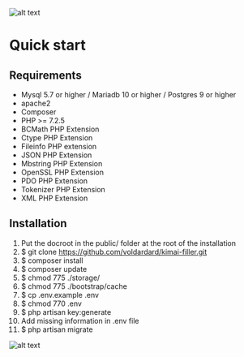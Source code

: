 
![alt text](https://i.ibb.co/wKP9Bd7/Firefox-Screenshot-2021-01-02-T13-59-03-744-Z.png)


# Quick start
## Requirements
* Mysql 5.7 or higher / Mariadb 10 or higher / Postgres 9 or higher
* apache2
* Composer
* PHP >= 7.2.5
* BCMath PHP Extension
* Ctype PHP Extension
* Fileinfo PHP extension
* JSON PHP Extension
* Mbstring PHP Extension
* OpenSSL PHP Extension
* PDO PHP Extension
* Tokenizer PHP Extension
* XML PHP Extension

## Installation
1) Put the docroot in the public/ folder at the root of the installation
1) $ git clone https://github.com/voldardard/kimai-filler.git
1) $ composer install
1) $ composer update
1) $ chmod 775 ./storage/
1) $ chmod 775 ./bootstrap/cache
1) $ cp .env.example .env
1) $ chmod 770 .env
1) $ php artisan key:generate
1) Add missing information in .env file
1) $ php artisan migrate

![alt text](https://i.ibb.co/qyv1ybg/Firefox-Screenshot-2021-01-02-T13-59-25-254-Z.png)




